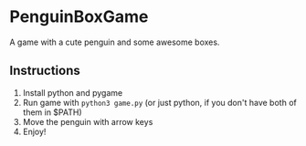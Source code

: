 # PenguinBoxGame
A game with a cute penguin and some awesome boxes.

## Instructions

1. Install python and pygame
2. Run game with `python3 game.py` (or just python, if you don't have both of them in $PATH)
3. Move the penguin with arrow keys
4. Enjoy!
